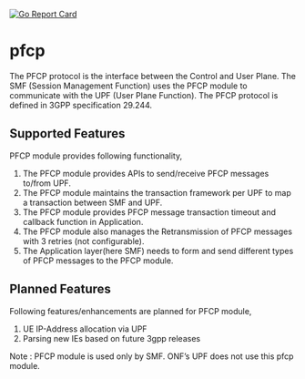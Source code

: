 <!--
SPDX-FileCopyrightText: 2021 Open Networking Foundation <info@opennetworking.org>
Copyright 2019 free5GC.org

SPDX-License-Identifier: Apache-2.0

-->
[![Go Report Card](https://goreportcard.com/badge/github.com/omec-project/pfcp)](https://goreportcard.com/report/github.com/omec-project/pfcp)

# pfcp

The PFCP protocol is the interface between the Control and User Plane. 
The SMF (Session Management Function) uses the PFCP module to communicate with the UPF (User Plane Function). 
The PFCP protocol is defined in 3GPP specification 29.244.

## Supported Features

PFCP module provides following functionality,
1. The PFCP module provides APIs to send/receive PFCP messages to/from UPF.
2. The PFCP module maintains the transaction framework per UPF to map a transaction between SMF and UPF.
3. The PFCP module provides PFCP message transaction timeout and callback function in Application.
4. The PFCP module also manages the Retransmission of PFCP messages with 3 retries (not configurable).
5. The Application layer(here SMF) needs to form and send different types of PFCP messages to the PFCP module.

## Planned Features

Following features/enhancements are planned for PFCP module,
1. UE IP-Address allocation via UPF
2. Parsing new IEs based on future 3gpp releases

Note : PFCP module is used only by SMF.  ONF’s UPF does not use this pfcp module.
